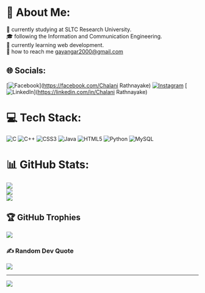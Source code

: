 # 💫 About Me:
📖 currently studying at SLTC Research University.<br>🎓 following the Information and Communication Engineering.<br>📝 currently learning web development.<br>🤝 how to reach me gayangar2000@gmail.com<br> 


## 🌐 Socials:
[![Facebook](https://img.shields.io/badge/Facebook-%231877F2.svg?logo=Facebook&logoColor=white)](https://facebook.com/Chalani Rathnayake) [![Instagram](https://img.shields.io/badge/Instagram-%23E4405F.svg?logo=Instagram&logoColor=white)](https://instagram.com/chalu26_) [![LinkedIn](https://img.shields.io/badge/LinkedIn-%230077B5.svg?logo=linkedin&logoColor=white)](https://linkedin.com/in/Chalani Rathnayake) 

# 💻 Tech Stack:
![C](https://img.shields.io/badge/c-%2300599C.svg?style=flat&logo=c&logoColor=white) ![C++](https://img.shields.io/badge/c++-%2300599C.svg?style=flat&logo=c%2B%2B&logoColor=white) ![CSS3](https://img.shields.io/badge/css3-%231572B6.svg?style=flat&logo=css3&logoColor=white) ![Java](https://img.shields.io/badge/java-%23ED8B00.svg?style=flat&logo=java&logoColor=white) ![HTML5](https://img.shields.io/badge/html5-%23E34F26.svg?style=flat&logo=html5&logoColor=white) ![Python](https://img.shields.io/badge/python-3670A0?style=flat&logo=python&logoColor=ffdd54) ![MySQL](https://img.shields.io/badge/mysql-%2300f.svg?style=flat&logo=mysql&logoColor=white)
# 📊 GitHub Stats:
![](https://github-readme-stats.vercel.app/api?username=ChalaniRathnayake&theme=synthwave&hide_border=false&include_all_commits=false&count_private=false)<br/>
![](https://github-readme-streak-stats.herokuapp.com/?user=ChalaniRathnayake&theme=synthwave&hide_border=false)<br/>
![](https://github-readme-stats.vercel.app/api/top-langs/?username=ChalaniRathnayake&theme=synthwave&hide_border=false&include_all_commits=false&count_private=false&layout=compact)

## 🏆 GitHub Trophies
![](https://github-profile-trophy.vercel.app/?username=ChalaniRathnayake&theme=radical&no-frame=true&no-bg=true&margin-w=4)

### ✍️ Random Dev Quote
![](https://quotes-github-readme.vercel.app/api?type=horizontal&theme=dark)

---
[![](https://visitcount.itsvg.in/api?id=ChalaniRathnayake&icon=2&color=1)](https://visitcount.itsvg.in)

<!-- Proudly created with GPRM ( https://gprm.itsvg.in ) -->
